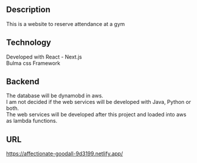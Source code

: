 ## Description
This is a website to reserve attendance at a gym

## Technology
Developed with React - Next.js\
Bulma css Framework 

## Backend
The database will be dynamobd in aws.\
I am not decided if the web services will be developed with Java, Python or both.\
The web services will be developed after this project and loaded into aws as lambda functions.

## URL
https://affectionate-goodall-9d3199.netlify.app/